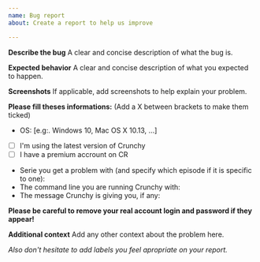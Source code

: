 ```yaml
---
name: Bug report
about: Create a report to help us improve

---
```


**Describe the bug**
A clear and concise description of what the bug is.

**Expected behavior**
A clear and concise description of what you expected to happen.

**Screenshots**
If applicable, add screenshots to help explain your problem.

**Please fill theses informations:**
(Add a X between brackets to make them ticked)
 - OS: [e.g:. Windows 10, Mac OS X 10.13, ...]
 - [ ] I'm using the latest version of Crunchy
 - [ ] I have a premium accrount on CR
 - Serie you get a problem with (and specify which episode if it is specific to one):
 - The command line you are running Crunchy with:
 - The message Crunchy is giving you, if any:

**Please be careful to remove your real account login and password if they appear!**


**Additional context**
Add any other context about the problem here.


_Also don't hesitate to add labels you feel apropriate on your report._
